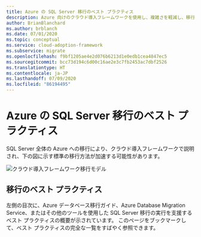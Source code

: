 ```yaml
---
title: Azure の SQL Server 移行のベスト プラクティス
description: Azure 向けのクラウド導入フレームワークを使用し、複雑さを軽減し、移行プロセスを標準化する SQL Server 移行のベスト プラクティスについて説明します。
author: BrianBlanchard
ms.author: brblanch
ms.date: 07/01/2020
ms.topic: conceptual
ms.service: cloud-adoption-framework
ms.subservice: migrate
ms.openlocfilehash: f9bf1205ae4e2d076b6213d1e0edb1cea4847ec5
ms.sourcegitcommit: bcc73d194c6d00c16ae2e3c7fb2453ac7dbf2526
ms.translationtype: HT
ms.contentlocale: ja-JP
ms.lasthandoff: 07/09/2020
ms.locfileid: "86194495"
---
```

# <a name="sql-server-migration-best-practices-for-azure"></a>Azure の SQL Server 移行のベスト プラクティス

SQL Server 全体の Azure への移行により、クラウド導入フレームワークで説明され、下の図に示す標準の移行方法が加速する可能性があります。

![クラウド導入フレームワーク移行モデル](../../_images/migrate/methodology.png)

## <a name="migration-best-practices"></a>移行のベスト プラクティス

左側の目次に、Azure データベース移行ガイド、Azure Database Migration Service、またはその他のツールを使用した SQL Server 移行の実行を支援するベスト プラクティスの概要が示されています。 このページをブックマークして、ベスト プラクティスの完全な一覧をすばやく参照できます。
